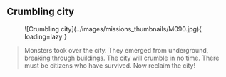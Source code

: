 ## Crumbling city

<figure markdown>
  ![Crumbling city](../images/missions_thumbnails/M090.jpg){ loading=lazy }
</figure>

> Monsters took over the city. They emerged from underground, breaking through
> buildings. The city will crumble in no time. There must be citizens who have survived. Now reclaim the city!
